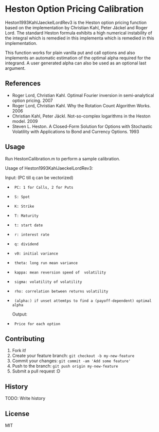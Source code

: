 # Heston Option Pricing Calibration

Heston1993KahlJaeckelLordRev3 is the Heston option pricing function based on the implementation by Christian Kahl, Peter Jäckel and Roger Lord. The standard Heston formula exhibits a high numerical instability of the integral which is remedied in this implementa which is remedied in this implementation.

This function works for plain vanilla put and call options and also implements an automatic estimation of the optimal alpha required for the integrand. A user generated alpha can also be used as an optional last argument.

## References

* Roger Lord, Christian Kahl. Optimal Fourier inversion in semi-analytical option pricing. 2007
* Roger Lord, Christian Kahl. Why the Rotation Count Algorithm Works. 2006
* Christian Kahl, Peter Jäckl. Not-so-complex logarithms in the Heston model. 2009
* Steven L. Heston. A Closed-Form Solution for Options with Stochastic Volatility with Applications to Bond and Currency Options. 1993

## Usage

Run HestonCalibration.m to perform a sample calibration.

Usage of Heston1993KahlJaeckelLordRev3:

 Input: (PC till q can be vectorized)
 *      PC: 1 for Calls, 2 for Puts
 *      S: Spot
 *      K: Strike
 *      T: Maturity
 *      t: start date
 *      r: interest rate
 *      q: dividend
 *      v0: initial variance
 *      theta: long run mean variance
 *      kappa: mean reversion speed of  volatility
 *      sigma: volatility of volatility
 *      rho: correlation between returns volatility
 *      (alpha:) if unset attemtps to find a (payoff-dependent) optimal alpha

   Output: 
 *      Price for each option

## Contributing

1. Fork it!
2. Create your feature branch: `git checkout -b my-new-feature`
3. Commit your changes: `git commit -am 'Add some feature'`
4. Push to the branch: `git push origin my-new-feature`
5. Submit a pull request :D

## History

TODO: Write history


## License

MIT
